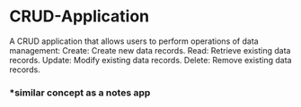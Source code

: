 # CRUD-Application


A CRUD application that allows users to perform operations of data management:
Create: Create new data records.
Read: Retrieve existing data records.
Update: Modify existing data records.
Delete: Remove existing data records.

<h3>*similar concept as a notes app</h3>
